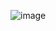 ![image](https://github.com/shardapatil/SQL_HackerRank_Problems/assets/53011896/4a14b679-0318-4650-a806-eecd15f1d0e8)
